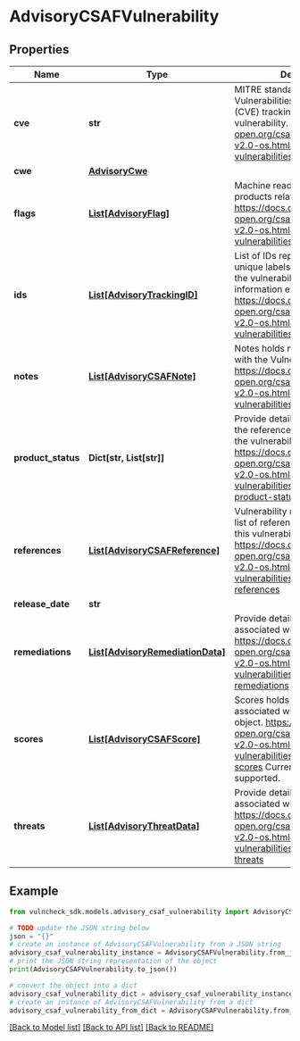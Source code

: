 # AdvisoryCSAFVulnerability


## Properties

Name | Type | Description | Notes
------------ | ------------- | ------------- | -------------
**cve** | **str** | MITRE standard Common Vulnerabilities and Exposures (CVE) tracking number for the vulnerability.  https://docs.oasis-open.org/csaf/csaf/v2.0/os/csaf-v2.0-os.html#3232-vulnerabilities-property---cve | [optional] 
**cwe** | [**AdvisoryCwe**](AdvisoryCwe.md) |  | [optional] 
**flags** | [**List[AdvisoryFlag]**](AdvisoryFlag.md) | Machine readable flags for products related to vulnerability  https://docs.oasis-open.org/csaf/csaf/v2.0/os/csaf-v2.0-os.html#3235-vulnerabilities-property---flags | [optional] 
**ids** | [**List[AdvisoryTrackingID]**](AdvisoryTrackingID.md) | List of IDs represents a list of unique labels or tracking IDs for the vulnerability (if such information exists).  https://docs.oasis-open.org/csaf/csaf/v2.0/os/csaf-v2.0-os.html#3236-vulnerabilities-property---ids | [optional] 
**notes** | [**List[AdvisoryCSAFNote]**](AdvisoryCSAFNote.md) | Notes holds notes associated with the Vulnerability object. https://docs.oasis-open.org/csaf/csaf/v2.0/os/csaf-v2.0-os.html#3238-vulnerabilities-property---notes | [optional] 
**product_status** | **Dict[str, List[str]]** | Provide details on the status of the referenced product related to the vulnerability.  https://docs.oasis-open.org/csaf/csaf/v2.0/os/csaf-v2.0-os.html#3239-vulnerabilities-property---product-status | [optional] 
**references** | [**List[AdvisoryCSAFReference]**](AdvisoryCSAFReference.md) | Vulnerability references holds a list of references associated with this vulnerability item.  https://docs.oasis-open.org/csaf/csaf/v2.0/os/csaf-v2.0-os.html#32310-vulnerabilities-property---references | [optional] 
**release_date** | **str** |  | [optional] 
**remediations** | [**List[AdvisoryRemediationData]**](AdvisoryRemediationData.md) | Provide details of remediations associated with a Vulnerability  https://docs.oasis-open.org/csaf/csaf/v2.0/os/csaf-v2.0-os.html#32312-vulnerabilities-property---remediations | [optional] 
**scores** | [**List[AdvisoryCSAFScore]**](AdvisoryCSAFScore.md) | Scores holds the scores associated with the Vulnerability object. https://docs.oasis-open.org/csaf/csaf/v2.0/os/csaf-v2.0-os.html#32313-vulnerabilities-property---scores Currently only CVSS v3 is supported. | [optional] 
**threats** | [**List[AdvisoryThreatData]**](AdvisoryThreatData.md) | Provide details of threats associated with a vulnerability.  https://docs.oasis-open.org/csaf/csaf/v2.0/os/csaf-v2.0-os.html#32314-vulnerabilities-property---threats | [optional] 

## Example

```python
from vulncheck_sdk.models.advisory_csaf_vulnerability import AdvisoryCSAFVulnerability

# TODO update the JSON string below
json = "{}"
# create an instance of AdvisoryCSAFVulnerability from a JSON string
advisory_csaf_vulnerability_instance = AdvisoryCSAFVulnerability.from_json(json)
# print the JSON string representation of the object
print(AdvisoryCSAFVulnerability.to_json())

# convert the object into a dict
advisory_csaf_vulnerability_dict = advisory_csaf_vulnerability_instance.to_dict()
# create an instance of AdvisoryCSAFVulnerability from a dict
advisory_csaf_vulnerability_from_dict = AdvisoryCSAFVulnerability.from_dict(advisory_csaf_vulnerability_dict)
```
[[Back to Model list]](../README.md#documentation-for-models) [[Back to API list]](../README.md#documentation-for-api-endpoints) [[Back to README]](../README.md)


